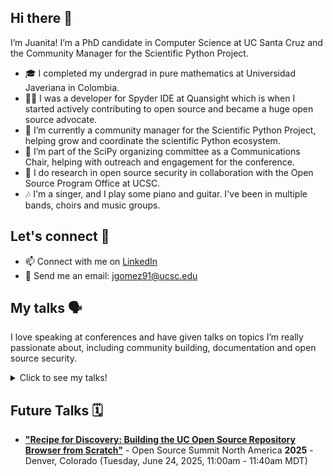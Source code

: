 ## Hi there 👋

I’m Juanita! I’m a PhD candidate in Computer Science at UC Santa Cruz and the Community Manager for the Scientific Python Project.

- 🎓 I completed my undergrad in pure mathematics at Universidad Javeriana in Colombia.
- 👩‍💻 I was a developer for Spyder IDE at Quansight which is when I started actively contributing to open source and became a huge open source advocate.
- 🌱 I’m currently a community manager for the Scientific Python Project, helping grow and coordinate the scientific Python ecosystem.
- 📢 I’m part of the SciPy organizing committee as a Communications Chair, helping with outreach and engagement for the conference.
- 🔐 I do research in open source security in collaboration with the Open Source Program Office at UCSC.
- 🎶 I'm a singer, and I play some piano and guitar. I've been in multiple bands, choirs and music groups.

## Let's connect 🤝

- 📫 Connect with me on [LinkedIn](https://www.linkedin.com/in/juanitagomezr/)
- 📧 Send me an email: jgomez91@ucsc.edu

## My talks 🗣️

I love speaking at conferences and have given talks on topics I’m really passionate about, including community building, documentation and open source security.

<details>
  <summary> Click to see my talks!</summary>
  
 - **["Understanding the XZ Security Breach and Open Source Security"](https://www.youtube.com/watch?v=ahcC_P4pu9U)** - Panel at Berkeley Institute for Data Science, **2024**

- **["Scientific Python - From Github to TikTok"](https://youtu.be/vx6HWNbyWCM?si=B7zcpdRhG08hQrPp)** - LLM Avalanche, Open Source Summit Europe, **2023**

- **["Scientific Python - from `__init__` to `__call__`](https://youtu.be/sJxoBu5Cl3g?si=guzjuj_DWmpEmVIV)** - SciPy Conference 2023, **2023**

- **["Building a Stronger Open Source Python Data Community: Trends, Gaps, and Collaborative Contributions"](https://youtu.be/SFk-neJzW6A?si=AO8gEACdn_Q9NIve)** - Panel at PyData Seattle, **2023**

- **["Increasing Research Impact Through Open Source and Open Data"](https://youtu.be/ltuh968AJH8?si=6MNtiYJX2JY_isnZ)** - OSSci Meetup, **2023**

- **["Scientific Python - From Github to TikTok"](https://youtu.be/jYGxHV7INs4?si=QtoAaTDLr4p_94IP)** - SciPy Conference 2022, **2022**

- **["Scientific Python - From Github to TikTok"](https://youtu.be/w1xRV3UJ_Aw?si=2BpY5w-V5MC_2Mp8)** - PyCon Colombia 2022, **2022**

- **["Spyder says: ‘Let’s get Millennial’"](https://youtu.be/LyJVnzGQqZU?si=gXSyZdf1O2sDVCto)** - PyCon US - Maintainers Summit 2021, **2021**

- **["Accelerating your research workflow with Spyder"](https://youtu.be/TER03vEchxA?si=dwKw0lNDm83gAWlU)** - Workshop at Women in Bioinformatics & Data Science LA, **2020**

- **["Mejora tu flujo de trabajo en investigación científica con Spyder"](https://www.youtube.com/live/5139R4FCV2Y?si=EWRa1GKoo9JNfTmO)** - Workshop at Python Medellin Meetup, **2020**

</details>




## Future Talks 🗓️ 

- **["Recipe for Discovery: Building the UC Open Source Repository Browser from Scratch"](https://ossna2025.sched.com/event/1zfjH/recipe-for-discovery-building-the-uc-open-source-repository-browser-from-scratch-juanita-gomez-university-of-california-santa-cruz?iframe=yes&w=100%&sidebar=yes&bg=no)** - Open Source Summit North America **2025** - Denver, Colorado (Tuesday, June 24, 2025, 11:00am - 11:40am MDT)
  
<!--
**juanis2112/juanis2112** is a ✨ _special_ ✨ repository because its `README.md` (this file) appears on your GitHub profile.

Here are some ideas to get you started:

- 🔭 I’m currently working on ...
- 🌱 I’m currently learning ...
- 👯 I’m looking to collaborate on ...
- 🤔 I’m looking for help with ...
- 💬 Ask me about ...
- 📫 How to reach me: ...
- 😄 Pronouns: ...
- ⚡ Fun fact: ...
-->

